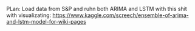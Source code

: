 


PLan: Load data from S&P and ruhn both ARIMA and LSTM with this shit with visualizating: https://www.kaggle.com/screech/ensemble-of-arima-and-lstm-model-for-wiki-pages




